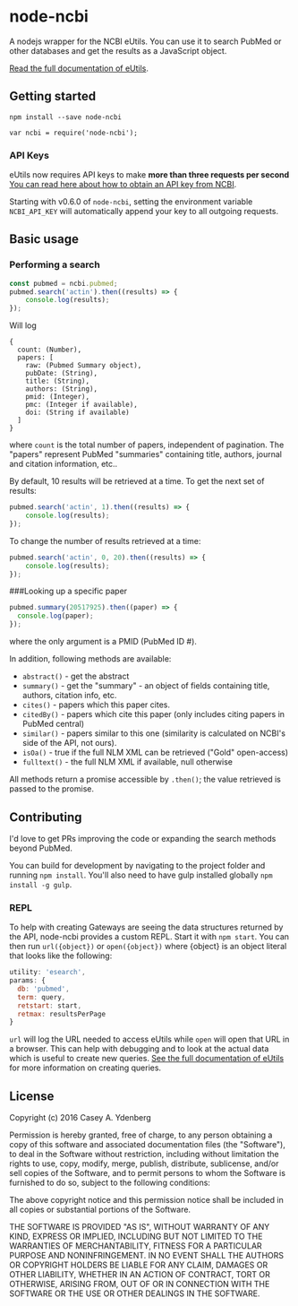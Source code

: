 # node-ncbi

A nodejs wrapper for the NCBI eUtils. You can use it to search PubMed or other databases and get the results as a JavaScript object.

[Read the full documentation of eUtils](http://www.ncbi.nlm.nih.gov/books/NBK25500/).

## Getting started

`npm install --save node-ncbi`

`var ncbi = require('node-ncbi');`

### API Keys

eUtils now requires API keys to make **more than three requests per second** [You can read here about how to obtain an API key from NCBI](https://www.ncbi.nlm.nih.gov/books/NBK25497/#chapter2.Coming_in_December_2018_API_Key).

Starting with v0.6.0 of `node-ncbi`, setting the environment variable `NCBI_API_KEY` will automatically append your key to all outgoing requests.

## Basic usage

### Performing a search

```js
const pubmed = ncbi.pubmed;
pubmed.search('actin').then((results) => {
    console.log(results);
});
```

Will log

```
{
  count: (Number),
  papers: [
    raw: (Pubmed Summary object),
    pubDate: (String),
    title: (String),
    authors: (String),
    pmid: (Integer),
    pmc: (Integer if available),
    doi: (String if available)
  ]
}
```

where `count` is the total number of papers, independent of pagination. The "papers" represent PubMed "summaries" containing title, authors, journal and citation information, etc..

By default, 10 results will be retrieved at a time. To get the next set of results:

```javascript
pubmed.search('actin', 1).then((results) => {
    console.log(results);
});
```

To change the number of results retrieved at a time:

```javascript
pubmed.search('actin', 0, 20).then((results) => {
    console.log(results);
});
```

###Looking up a specific paper

```javascript
pubmed.summary(20517925).then((paper) => {
  console.log(paper);
});
```

where the only argument is a PMID (PubMed ID #).

In addition, following methods are available:

- `abstract()` - get the abstract
- `summary()` - get the "summary" - an object of fields containing title, authors, citation info, etc.
- `cites()`  - papers which this paper cites.
- `citedBy()` - papers which cite this paper (only includes citing papers in PubMed central)
- `similar()` - papers similar to this one (similarity is calculated on NCBI's side of the API, not ours).
- `isOa()` - true if the full NLM XML can be retrieved ("Gold" open-access)
- `fulltext()` - the full NLM XML if available, null otherwise

All methods return a promise accessible by `.then()`; the value retrieved is passed to the promise.

## Contributing

I'd love to get PRs improving the code or expanding the search methods beyond PubMed.

You can build for development by navigating to the project folder and running `npm install`. You'll also need to have gulp installed globally `npm install -g gulp`.

### REPL

To help with creating Gateways are seeing the data structures returned by the API, node-ncbi provides a custom REPL. Start it with `npm start`. You can then run `url({object})` or `open({object})` where {object} is an object literal that looks like the following:

```javascript
utility: 'esearch',
params: {
  db: 'pubmed',
  term: query,
  retstart: start,
  retmax: resultsPerPage
}
```

 `url` will log the URL needed to access eUtils while `open` will open that URL in a browser. This can help with debugging and to look at the actual data which is useful to create new queries. [See the full documentation of eUtils](http://www.ncbi.nlm.nih.gov/books/NBK25500/) for more information on creating
 queries.

## License

Copyright (c) 2016 Casey A. Ydenberg

Permission is hereby granted, free of charge, to any person obtaining a copy
of this software and associated documentation files (the "Software"), to deal
in the Software without restriction, including without limitation the rights
to use, copy, modify, merge, publish, distribute, sublicense, and/or sell
copies of the Software, and to permit persons to whom the Software is
furnished to do so, subject to the following conditions:

The above copyright notice and this permission notice shall be included in
all copies or substantial portions of the Software.

THE SOFTWARE IS PROVIDED "AS IS", WITHOUT WARRANTY OF ANY KIND, EXPRESS OR
IMPLIED, INCLUDING BUT NOT LIMITED TO THE WARRANTIES OF MERCHANTABILITY,
FITNESS FOR A PARTICULAR PURPOSE AND NONINFRINGEMENT.  IN NO EVENT SHALL THE
AUTHORS OR COPYRIGHT HOLDERS BE LIABLE FOR ANY CLAIM, DAMAGES OR OTHER
LIABILITY, WHETHER IN AN ACTION OF CONTRACT, TORT OR OTHERWISE, ARISING FROM,
OUT OF OR IN CONNECTION WITH THE SOFTWARE OR THE USE OR OTHER DEALINGS IN
THE SOFTWARE.

